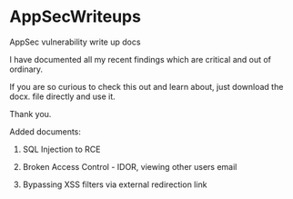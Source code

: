 # AppSecWriteups

AppSec vulnerability write up docs

I have documented all my recent findings which are critical and out of ordinary. 

If you are so curious to check this out and learn about, just download the docx. file directly and use it. 

Thank you.

Added documents:

 1. SQL Injection to RCE
 
 2. Broken Access Control - IDOR, viewing other users email 
 
 3. Bypassing XSS filters via external redirection link



